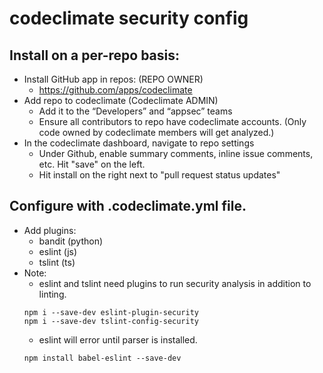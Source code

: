 # codeclimate security config

Install on a per-repo basis:
- 
- Install GitHub app in repos: (REPO OWNER)
    - https://github.com/apps/codeclimate
- Add repo to codeclimate (Codeclimate ADMIN)
    - Add it to the “Developers” and “appsec” teams
    - Ensure all contributors to repo have codeclimate accounts. (Only code owned by codeclimate members will get analyzed.)
- In the codeclimate dashboard, navigate to repo settings
    - Under Github, enable summary comments, inline issue comments, etc. Hit "save" on the left.
    - Hit install on the right next to "pull request status updates"
    
    
Configure with .codeclimate.yml file.
-
- Add plugins:
  - bandit (python)
  - eslint (js)
  - tslint (ts)
- Note:
  - eslint and tslint need plugins to run security analysis in addition to linting.
  ```
  npm i --save-dev eslint-plugin-security
  npm i --save-dev tslint-config-security 
  ```
  - eslint will error until parser is installed.
  ```
  npm install babel-eslint --save-dev
  ```
